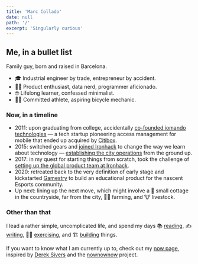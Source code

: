 ```yaml
---
title: 'Marc Collado'
date: null
path: '/'
excerpt: 'Singularly curious'
---
```


## Me, in a bullet list

Family guy, born and raised in Barcelona.

- 🎓 Industrial engineer by trade, entrepreneur by accident.
- 🤹‍♂️ Product enthusiast, data nerd, programmer aficionado.
- 🤓 Lifelong learner, confessed minimalist.
- 🏃‍♂️ Committed athlete, aspiring bicycle mechanic.

### Now, in a timeline

- 2011: upon graduating from college, accidentally [co-founded iomando technologies](/work/iomando) — a tech startup pioneering access management for mobile that ended up acquired by [Citibox](https://citibox.com).
- 2015: switched gears and [joined Ironhack](/work/ironhack) to change the way we learn about technology — [establishing the city operations](/blog/2015/hi-from-ironhack) from the ground up.
- 2017: in my quest for starting things from scratch, took the challenge of [setting up the global product team at Ironhack](/blog/2017/back-to-product).
- 2020: retreated back to the very definition of early stage and kickstarted [Gamestry](/work/gamestry) to build an educational product for the nascent Esports community.
- Up next: lining up the next move, which might involve a 🏡 small cottage in the countryside, far from the city, 👨‍🌾 farming, and 🐮 livestock.

### Other than that

I lead a rather simple, uncomplicated life, and spend my days 📚 [reading](/tags/books), ✍️ [writing](/blog), 🚴‍♂️ [exercising](https://www.strava.com/athletes/marccollado), and 🏗 [building](/work) things.

If you want to know what I am currently up to, check out my [now page](/now), inspired by [Derek Sivers](https://twitter.com/sivers) and the [nownownow](https://nownownow.com/) project.
